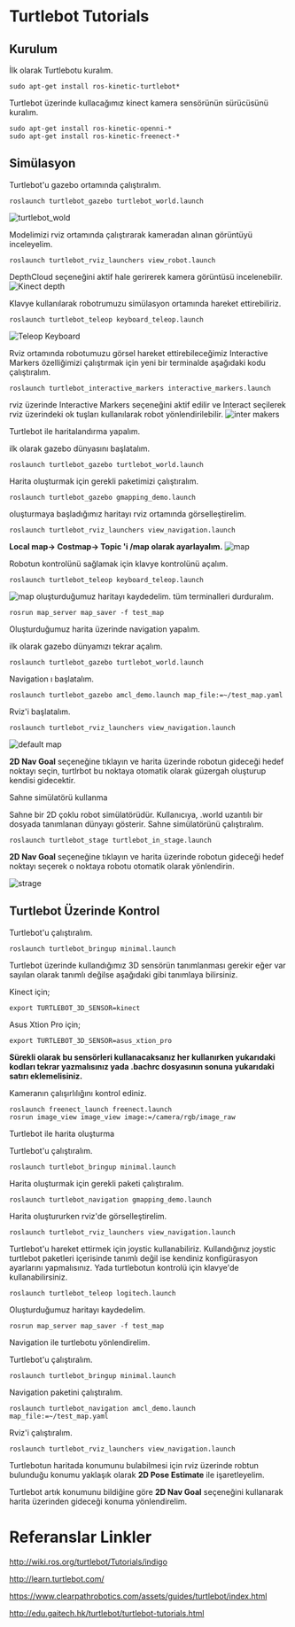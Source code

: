 # Turtlebot  Tutorials

## Kurulum

İlk olarak Turtlebotu kuralım.

    sudo apt-get install ros-kinetic-turtlebot*
    
Turtlebot üzerinde kullacağımız kinect kamera sensörünün sürücüsünü kuralım.

    sudo apt-get install ros-kinetic-openni-*  
    sudo apt-get install ros-kinetic-freenect-*
  
## Simülasyon

Turtlebot'u gazebo ortamında çalıştıralım.

    roslaunch turtlebot_gazebo turtlebot_world.launch
![turtlebot_wold](https://github.com/raclab/RACLAB/blob/master/images/ROS/sim_first_gazebo_launching.png)

Modelimizi rviz ortamında çalıştırarak kameradan alınan görüntüyü inceleyelim.
    
    roslaunch turtlebot_rviz_launchers view_robot.launch

DepthCloud seçeneğini aktif hale gerirerek kamera görüntüsü incelenebilir.
![Kinect depth](https://github.com/raclab/RACLAB/blob/master/images/ROS/simulated-kinect.png)

Klavye kullanılarak robotrumuzu simülasyon ortamında hareket ettirebiliriz.

    roslaunch turtlebot_teleop keyboard_teleop.launch
![Teleop Keyboard](https://github.com/raclab/RACLAB/blob/master/images/ROS/sim_teleop_keyboard.png)

Rviz ortamında robotumuzu görsel hareket ettirebileceğimiz Interactive Markers özelliğimizi çalıştırmak için yeni bir terminalde aşağıdaki kodu çalıştıralım.

    roslaunch turtlebot_interactive_markers interactive_markers.launch
    
rviz üzerinde Interactive Markers seçeneğini aktif edilir ve Interact seçilerek rviz üzerindeki ok tuşları kullanılarak robot yönlendirilebilir.
![inter makers](https://github.com/raclab/RACLAB/blob/master/images/ROS/sim_teleop_inter_markers.png)

Turtlebot ile haritalandırma yapalım.

ilk olarak gazebo dünyasını başlatalım.

    roslaunch turtlebot_gazebo turtlebot_world.launch 
Harita oluşturmak için gerekli paketimizi çalıştıralım.    

    roslaunch turtlebot_gazebo gmapping_demo.launch  
oluşturmaya başladığımız haritayı rviz ortamında görselleştirelim.

    roslaunch turtlebot_rviz_launchers view_navigation.launch
    
**Local map-> Costmap-> Topic 'i /map olarak ayarlayalım.**
![map](https://github.com/raclab/RACLAB/blob/master/images/ROS/sim_local_map_topic.png)

Robotun kontrolünü sağlamak için klavye kontrolünü açalım.

    roslaunch turtlebot_teleop keyboard_teleop.launch

![map](https://github.com/raclab/RACLAB/blob/master/images/ROS/sim_map.png)
oluşturduğumuz haritayı kaydedelim. tüm terminalleri durduralım.

    rosrun map_server map_saver -f test_map

Oluşturduğumuz harita üzerinde navigation yapalım.

ilk olarak gazebo dünyamızı tekrar açalım.

    roslaunch turtlebot_gazebo turtlebot_world.launch 
Navigation ı başlatalım.

    roslaunch turtlebot_gazebo amcl_demo.launch map_file:=~/test_map.yaml
Rviz'i başlatalım.

    roslaunch turtlebot_rviz_launchers view_navigation.launch


![default map](https://github.com/raclab/RACLAB/blob/master/images/ROS/sim_default_map.png)

**2D Nav Goal** seçeneğine tıklayın ve harita üzerinde robotun gideceği hedef noktayı seçin, turtlrbot bu noktaya otomatik olarak güzergah oluşturup kendisi gidecektir.

Sahne simülatörü kullanma

Sahne bir 2D çoklu robot simülatörüdür. Kullanıcıya, .world uzantılı bir dosyada tanımlanan dünyayı gösterir.
Sahne simülatörünü çalıştıralım.

    roslaunch turtlebot_stage turtlebot_in_stage.launch 

**2D Nav Goal** seçeneğine tıklayın ve harita üzerinde robotun gideceği hedef noktayı seçerek o noktaya robotu otomatik olarak yönlendirin.

![strage](https://github.com/raclab/RACLAB/blob/master/images/ROS/stage_rviz_moving.png)
    
## Turtlebot Üzerinde Kontrol

Turtlebot'u çalıştıralım.

    roslaunch turtlebot_bringup minimal.launch 

Turtlebot üzerinde kullandığımız 3D sensörün tanımlanması gerekir eğer var sayılan olarak tanımlı değilse aşağıdaki gibi tanımlaya bilirsiniz.

Kinect için;

    export TURTLEBOT_3D_SENSOR=kinect

Asus Xtion Pro için;

    export TURTLEBOT_3D_SENSOR=asus_xtion_pro

**Sürekli olarak bu sensörleri kullanacaksanız her kullanırken yukarıdaki kodları tekrar yazmalısınız yada .bachrc dosyasının sonuna yukarıdaki satırı eklemelisiniz.**

Kameranın çalışırlılığını kontrol ediniz.

    roslaunch freenect_launch freenect.launch
    rosrun image_view image_view image:=/camera/rgb/image_raw
    
Turtlebot ile harita oluşturma

Turtlebot'u çalıştıralım.
    
    roslaunch turtlebot_bringup minimal.launch

Harita oluşturmak için gerekli paketi çalıştıralım.    

    roslaunch turtlebot_navigation gmapping_demo.launch
    
Harita oluştururken rviz'de görselleştirelim.    

    roslaunch turtlebot_rviz_launchers view_navigation.launch
    
Turtlebot'u hareket ettirmek için joystic kullanabiliriz. Kullandığınız joystic turtlebot paketleri içerisinde tanımlı değil ise kendiniz konfigürasyon ayarlarını yapmalısınız. Yada turtlebotun kontrolü için klavye'de kullanabilirsiniz.

    roslaunch turtlebot_teleop logitech.launch 
    
Oluşturduğumuz haritayı kaydedelim.

    rosrun map_server map_saver -f test_map   
    
Navigation ile turtlebotu yönlendirelim.
   
Turtlebot'u çalıştıralım.
    
    roslaunch turtlebot_bringup minimal.launch

Navigation paketini çalıştıralım.

    roslaunch turtlebot_navigation amcl_demo.launch map_file:=~/test_map.yaml

Rviz'i çalıştıralım.

    roslaunch turtlebot_rviz_launchers view_navigation.launch

Turtlebotun haritada konumunu bulabilmesi için rviz üzerinde robtun bulunduğu konumu yaklaşık olarak **2D Pose Estimate** ile işaretleyelim. 

Turtlebot artık konumunu bildiğine göre **2D Nav Goal** seçeneğini kullanarak harita üzerinden gideceği konuma yönlendirelim.

# Referanslar Linkler

http://wiki.ros.org/turtlebot/Tutorials/indigo

http://learn.turtlebot.com/

https://www.clearpathrobotics.com/assets/guides/turtlebot/index.html

http://edu.gaitech.hk/turtlebot/turtlebot-tutorials.html
